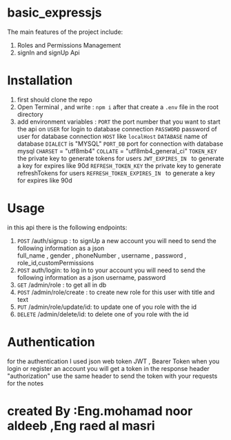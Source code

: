 # basic_expressjs

The main features of the project include:
1. Roles and Permissions Management 
2. signIn and signUp Api 

# Installation

1. first should clone the repo
2. Open Terminal , and write : `npm i` after that create a `.env` file in the root directory
3. add environment variables :
`PORT` the port number that you want to start the api on
`USER` for login to database connection 
`PASSWORD` password of user for database connection 
`HOST` like `localHost`
`DATABASE` name of database 
`DIALECT` is "MYSQL"
`PORT_DB` port for connection with database mysql
`CHARSET` = "utf8mb4"
`COLLATE` = "utf8mb4_general_ci"
`TOKEN_KEY`  the private key to generate tokens for users
`JWT_EXPIRES_IN `  to generate a key for expires like  90d
`REFRESH_TOKEN_KEY`  the private key to generate  refreshTokens for users
`REFRESH_TOKEN_EXPIRES_IN `  to generate a key for expires like  90d

# Usage

in this api there is the following endpoints:
1. `POST` /auth/signup : to signUp a new account
   you will need to send the following  information as a json  
   full_name , gender , phoneNumber , username , password , role_id,customPermissions 
2. `POST` auth/login: to log in to your account
   you will need to send the following information as a json
    username, password 
3. `GET` /admin/role :  to get all in db
4. `POST` /admin/role/create : to create new role for this user  with title and text
5. `PUT` /admin/role/update/id: to update one of you role with the id
6. `DELETE` /admin/delete/id: to delete one of you role with the id


# Authentication

for the authentication I used json web token JWT ,  Bearer Token when you login or register an account you will get a token in the response header "authorization" use the same header to send the token with your requests for the notes

# created By :Eng.mohamad noor aldeeb ,Eng raed al masri
